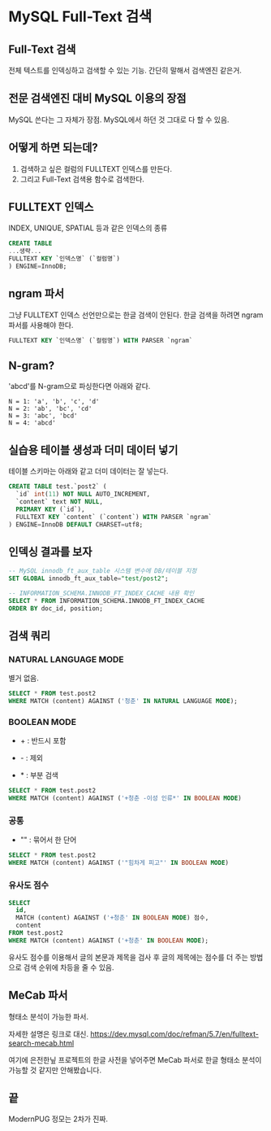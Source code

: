 # MySQL Full-Text 검색

## Full-Text 검색

전체 텍스트를 인덱싱하고 검색할 수 있는 기능.
간단히 말해서 검색엔진 같은거.

## 전문 검색엔진 대비 MySQL 이용의 장점

MySQL 쓴다는 그 자체가 장점.
MySQL에서 하던 것 그대로 다 할 수 있음.

## 어떻게 하면 되는데?

1. 검색하고 싶은 컬럼의 FULLTEXT 인덱스를 만든다.
2. 그리고 Full-Text 검색용 함수로 검색한다.

## FULLTEXT 인덱스

INDEX, UNIQUE, SPATIAL 등과 같은 인덱스의 종류

```sql
CREATE TABLE
...생략...
FULLTEXT KEY `인덱스명` (`컬럼명`)
) ENGINE=InnoDB;
```

## ngram 파서

그냥 FULLTEXT 인덱스 선언만으로는 한글 검색이 안된다.
한글 검색을 하려면 ngram 파서를 사용해야 한다.

```sql
FULLTEXT KEY `인덱스명` (`컬럼명`) WITH PARSER `ngram`
```

## N-gram?

'abcd'를 N-gram으로 파싱한다면 아래와 같다.

```
N = 1: 'a', 'b', 'c', 'd'
N = 2: 'ab', 'bc', 'cd'
N = 3: 'abc', 'bcd'
N = 4: 'abcd'
```

## 실습용 테이블 생성과 더미 데이터 넣기

테이블 스키마는 아래와 같고 더미 데이터는 잘 넣는다.

```sql
CREATE TABLE test.`post2` (
  `id` int(11) NOT NULL AUTO_INCREMENT,
  `content` text NOT NULL,
  PRIMARY KEY (`id`),
  FULLTEXT KEY `content` (`content`) WITH PARSER `ngram`
) ENGINE=InnoDB DEFAULT CHARSET=utf8;
```

## 인덱싱 결과를 보자

```sql
-- MySQL innodb_ft_aux_table 시스템 변수에 DB/테이블 지정
SET GLOBAL innodb_ft_aux_table="test/post2";

-- INFORMATION_SCHEMA.INNODB_FT_INDEX_CACHE 내용 확인
SELECT * FROM INFORMATION_SCHEMA.INNODB_FT_INDEX_CACHE
ORDER BY doc_id, position;
```

## 검색 쿼리

### NATURAL LANGUAGE MODE

별거 없음.

```sql
SELECT * FROM test.post2
WHERE MATCH (content) AGAINST ('청춘' IN NATURAL LANGUAGE MODE);
```

### BOOLEAN MODE

- \+ : 반드시 포함

- \- : 제외

- \* : 부분 검색

```sql
SELECT * FROM test.post2
WHERE MATCH (content) AGAINST ('+청춘 -이성 인류*' IN BOOLEAN MODE)
```

### 공통

- "" : 묶어서 한 단어

```sql
SELECT * FROM test.post2
WHERE MATCH (content) AGAINST ('"힘차게 피고"' IN BOOLEAN MODE)
```

### 유사도 점수

```sql
SELECT
  id,
  MATCH (content) AGAINST ('+청춘' IN BOOLEAN MODE) 점수,
  content
FROM test.post2
WHERE MATCH (content) AGAINST ('+청춘' IN BOOLEAN MODE);
```

유사도 점수를 이용해서 글의 본문과 제목을 검사 후 글의 제목에는 점수를 더 주는 방법으로 검색 순위에 차등을 줄 수 있음.

## MeCab 파서

형태소 분석이 가능한 파서.

자세한 설명은 링크로 대신.
https://dev.mysql.com/doc/refman/5.7/en/fulltext-search-mecab.html

여기에 은전한닢 프로젝트의 한글 사전을 넣어주면 MeCab 파서로 한글 형태소 분석이 가능할 것 같지만 안해봤습니다.

## 끝

ModernPUG 정모는 2차가 진짜.
